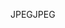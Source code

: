 <span data-ttu-id="4d20a-101">JPEG</span><span class="sxs-lookup"><span data-stu-id="4d20a-101">JPEG</span></span>